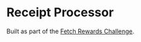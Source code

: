 # Receipt Processor

Built as part of the [Fetch Rewards Challenge](https://github.com/fetch-rewards/receipt-processor-challenge).